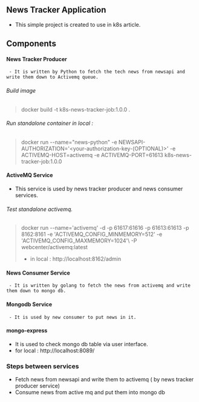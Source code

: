 ## News Tracker Application 
- This simple project is created to use in k8s article. 

 Components 
---
#### News Tracker Producer 
     - It is written by Python to fetch the tech news from newsapi and write them down to Activemq queue.
 
###### Build image
 > docker build -t k8s-news-tracker-job:1.0.0 .
 
###### Run standalone container in local :
> docker run --name="news-python" -e NEWSAPI-AUTHORIZATION='<your-authorization-key-(OPTIONAL)>' -e ACTIVEMQ-HOST=activemq -e ACTIVEMQ-PORT=61613  k8s-news-tracker-job:1.0.0

#### ActiveMQ Service
- This service is used by news tracker producer and news consumer services. 

###### Test standalone activemq.
> docker run --name='activemq' -d   -p  61617:61616 -p 61613:61613 -p 8162:8161 -e 'ACTIVEMQ_CONFIG_MINMEMORY=512' -e 'ACTIVEMQ_CONFIG_MAXMEMORY=1024'\ -P webcenter/activemq:latest
> - in local : http://localhost:8162/admin

#### News Consumer Service
     - It is written by golang to fetch the news from activemq and write them down to mongo db.

#### Mongodb Service
     - It is used by new consumer to put news in it.

#### mongo-express 
   - It is used to check mongo db table via user interface. 
   - for local : http://localhost:8089/
   
### Steps between services
 * Fetch news from newsapi and write them to activemq ( by news tracker producer service)  
 * Consume news from active mq and put them into mongo db
 
 
 
